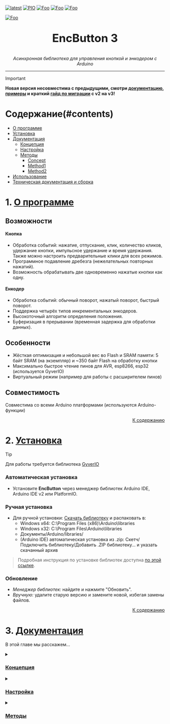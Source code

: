 [![latest](https://img.shields.io/github/v/release/GyverLibs/EncButton.svg?color=brightgreen)](https://github.com/GyverLibs/EncButton/releases/latest/download/EncButton.zip)
[![PIO](https://badges.registry.platformio.org/packages/gyverlibs/library/EncButton.svg)](https://registry.platformio.org/libraries/gyverlibs/EncButton)
[![Foo](https://img.shields.io/badge/Website-AlexGyver.ru-blue.svg?style=flat-square)](https://alexgyver.ru/)
[![Foo](https://img.shields.io/badge/%E2%82%BD%24%E2%82%AC%20%D0%9F%D0%BE%D0%B4%D0%B4%D0%B5%D1%80%D0%B6%D0%B0%D1%82%D1%8C-%D0%B0%D0%B2%D1%82%D0%BE%D1%80%D0%B0-orange.svg?style=flat-square)](https://alexgyver.ru/support_alex/)
[![Foo](https://img.shields.io/badge/README-ENGLISH-blueviolet.svg?style=flat-square)](https://github-com.translate.goog/GyverLibs/EncButton?_x_tr_sl=ru&_x_tr_tl=en)  

[![Foo](https://img.shields.io/badge/ПОДПИСАТЬСЯ-НА%20ОБНОВЛЕНИЯ-brightgreen.svg?style=social&logo=telegram&color=blue)](https://t.me/GyverLibs)


<h1 align="center" style="font-size: 2.5em; font-weight: bold; margin: 1em 0;">
  EncButton 3
</h1>
<p align="center"><em>Асинхронная библиотека для управления кнопкой и энкодером с Arduino</em></p>

---

> [!IMPORTANT]
> __Новая версия несовместима с предыдущими, смотри [документацию](#docs), [примеры](#example) и краткий [гайд по миграции](#migrate) с v2 на v3!__


# Содержание(#contents)

- [О программе](#about)
- [Установка](#install)
- [Документация](#doc)
  - [Концепция](#concept)
  - [Настройка](#settings)
  - [Методы](#methods)
    - [Concept](#conteps)
    - [Method1](#method-1)
    - [Method2](#method-2)
- [Использование](#using)
- [Техническая документация и сборка](#tech-info)

# 1. [О программе](#about)

## Возможности
#### Кнопка
  - Обработка событий: нажатие, отпускание, клик, количество кликов, удержание кнопки, импульсное удержание и время удержания. Также можно настроить предварительные клики для всех режимов.
  - Программное подавление дребезга (нежелательных повторных нажатий).
  - Возможность обрабатывать две одновременно нажатые кнопки как одну.
#### Енкодер
  - Обработка событий: обычный поворот, нажатый поворот, быстрый поворот.
  - Поддержка четырёх типов инкрементальных энкодеров.
  - Высокоточный алгоритм определения положения.
  - Буферизация в прерывании (временная задержка для обработки данных).

## Особенности
- Жёсткая оптимизация и небольшой вес во Flash и SRAM памяти: 5 байт SRAM (на экземпляр) и ~350 байт Flash на обработку кнопки
- Максимально быстрое чтение пинов для AVR, esp8266, esp32 (используется GyverIO)
- Виртуальный режим (например для работы с расширителем пинов)

## Совместимость
Совместима со всеми Arduino платформами (используются Arduino-функции)
<p align="right"><a href="#contents">К содержанию</a></p>

# 2. [Установка](#install)

> [!TIP]
> Для работы требуется библиотека [GyverIO](https://github.com/GyverLibs/GyverIO)

### Автоматическая установка
- Установите __EncButton__ через менеджер библиотек Arduino IDE, Arduino IDE v2 или PlatformIO.
### Ручная установка
- Для ручной установки: [Скачать библиотеку](https://github.com/GyverLibs/EncButton/archive/refs/heads/main.zip) и распаковать в:  
  - Windows x64: C:\Program Files (x86)\Arduino\libraries
  - Windows x32: C:\Program Files\Arduino\libraries
  - Документы/Arduino/libraries/
  - (Arduino IDE) автоматическая установка из .zip: Скетч/Подключить библиотеку/Добавить .ZIP библиотеку… и указать скачанный архив

> Подробная инструкция по установке библиотек доступна [по этой ссылке](https://alexgyver.ru/arduino-first/#%D0%A3%D1%81%D1%82%D0%B0%D0%BD%D0%BE%D0%B2%D0%BA%D0%B0_%D0%B1%D0%B8%D0%B1%D0%BB%D0%B8%D0%BE%D1%82%D0%B5%D0%BA).

### Обновление
- _Менеджер библиотек:_ найдите и нажмите "Обновить".
- _Вручную:_ удалите старую версию и замените новой, избегая замены файлов.

<p align="right"><a href="#contents">К содержанию</a></p>

# 3. [Документация](#doc)

В этой главе мы расскажем...

<details>
  <summary><a href="concept"><h3>Концепция</h3></a></summary>
  Описание классов

  <p align="right"><a href="#doc">К документации</a></p>
  <p align="right"><a href="#contents">К содержанию</a></p>
</details>

<details>
  <summary><a href="settings"><h3>Настройка</h3></a></summary>
  Объявлять до подключения библиотеки  

  ```cpp
  // отключить поддержку pressFor/holdFor/stepFor и счётчик степов (экономит 2 байта оперативки)
  #define EB_NO_FOR

  // отключить обработчик событий attach (экономит 2 байта оперативки)
  #define EB_NO_CALLBACK

  // отключить счётчик энкодера [VirtEncoder, Encoder, EncButton] (экономит 4 байта оперативки)
  #define EB_NO_COUNTER

  // отключить буферизацию энкодера (экономит 2 байта оперативки)
  #define EB_NO_BUFFER

  /*
    Настройка таймаутов для всех классов
    - Заменяет таймауты константами, изменить их из программы (SetXxxTimeout()) будет нельзя
    - Настройка влияет на все объявленные в программе кнопки/энкодеры
    - Экономит 1 байт оперативки на объект за каждый таймаут
    - Показаны значения по умолчанию в мс
    - Значения не ограничены 4000мс, как при установке из программы (SetXxxTimeout())
  */
  #define EB_DEB_TIME 50      // таймаут гашения дребезга кнопки (кнопка)
  #define EB_CLICK_TIME 500   // таймаут ожидания кликов (кнопка)
  #define EB_HOLD_TIME 600    // таймаут удержания (кнопка)
  #define EB_STEP_TIME 200    // таймаут импульсного удержания (кнопка)
  #define EB_FAST_TIME 30     // таймаут быстрого поворота (энкодер)
  #define EB_TOUT_TIME 1000   // таймаут действия (кнопка и энкодер)
  ```

  <p align="right"><a href="#doc">К документации</a></p>
  <p align="right"><a href="#contents">К содержанию</a></p>
</details>

<details>
  <summary><a href="methods"><h3>Методы</h3></a></summary>

  - [tick](#method-tick)
  - [setHoldTimeout](#method-setHoldTimeout)
  - setStepTimeout
  - setDebTimeout
  - setBtnLevel
  - setClickTimeout
  - tick
  - tickRaw
  - read
  - readBtn

  ### [tick()](#method-tick)

  __Описание:__ Основной метод для опроса состояния кнопки или энкодера. Должен вызываться в цикле →loop() для обработки событий (нажатий, вращений и т.д.). Для виртуальных классов принимает входные значения напрямую.

  ### [setHoldTimeout()](#method-setHoldTimeout)

  <p align="right"><a href="#doc">К документации</a></p>
  <p align="right"><a href="#contents">К содержанию</a></p>
</details>






